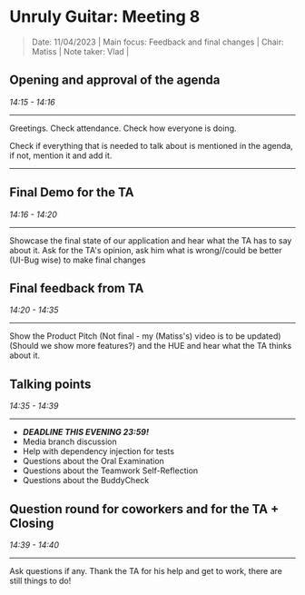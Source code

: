 # Unruly Guitar: Meeting 8

> Date: 11/04/2023 |
> Main focus: Feedback and final changes |
> Chair: Matiss |
> Note taker: Vlad |

## Opening and approval of the agenda

*14:15 - 14:16* 

---

Greetings. Check attendance. Check how everyone is doing.

Check if everything that is needed to talk about is mentioned in the agenda, if not, mention it and add it.

---

## Final Demo for the TA 

*14:16 - 14:20*

---

Showcase the final state of our application and hear what the TA has to say about it. 
Ask for the TA's opinion, ask him what is wrong//could be better (UI-Bug wise) to make final changes

## Final feedback from TA

*14:20 - 14:35*

---

Show the Product Pitch (Not final - my (Matiss's) video is to be updated) 
(Should we show more features?) 
and the HUE and hear what the TA thinks about it.



## Talking points 

*14:35 - 14:39*

---

- ***DEADLINE THIS EVENING 23:59!***
- Media branch discussion
- Help with dependency injection for tests
- Questions about the Oral Examination
- Questions about the Teamwork Self-Reflection
- Questions about the BuddyCheck

## Question round for coworkers and for the TA + Closing

*14:39 - 14:40*

---

Ask questions if any.
Thank the TA for his help and get to work, there are still things to do!
